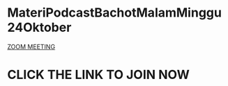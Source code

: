 # MateriPodcastBachotMalamMinggu 24Oktober



[ZOOM MEETING](https://zoom.us/j/3841575253?pwd=dkFHSG1UWi9ObTU2WCtjOEVZSmZ2dz09)

# CLICK THE LINK TO JOIN NOW
